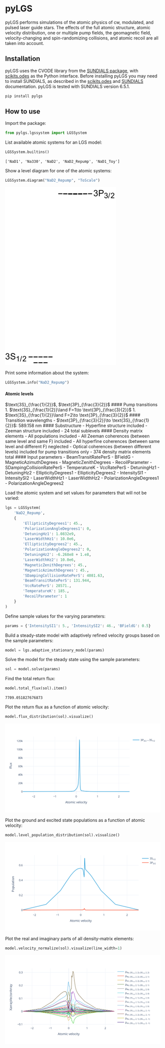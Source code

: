 # pyLGS


<!-- WARNING: THIS FILE WAS AUTOGENERATED! DO NOT EDIT! -->

pyLGS performs simulations of the atomic physics of cw, modulated, and
pulsed laser guide stars. The effects of the full atomic structure,
atomic velocity distribution, one or multiple pump fields, the
geomagnetic field, velocity-changing and spin-randomizing collisions,
and atomic recoil are all taken into account.

## Installation

pyLGS uses the CVODE library from the [SUNDIALS
package](https://computing.llnl.gov/projects/sundials), with
[scikits.odes](https://scikits-odes.readthedocs.io/en/latest/installation.html)
as the Python interface. Before installing pyLGS you may need to install
SUNDIALS, as described in the
[scikits.odes](https://scikits-odes.readthedocs.io/en/latest/installation.html)
and [SUNDIALS](https://computing.llnl.gov/projects/sundials)
documentation. pyLGS is tested with SUNDIALS version 6.5.1.

``` sh
pip install pylgs
```

## How to use

Import the package:

``` python
from pylgs.lgssystem import LGSSystem
```

List available atomic systems for an LGS model:

``` python
LGSSystem.builtins()
```

    ['NaD1', 'Na330', 'NaD2', 'NaD2_Repump', 'NaD1_Toy']

Show a level diagram for one of the atomic systems:

``` python
LGSSystem.diagram("NaD2_Repump", "ToScale")
```

![](index_files/figure-commonmark/cell-4-output-1.svg)

Print some information about the system:

``` python
LGSSystem.info("NaD2_Repump")
```

#### Atomic levels

$\text{3S}_{\frac{1}{2}}$, $\text{3P}_{\frac{3}{2}}$ \#### Pump
transitions 1.
$\text{3S}_{\frac{1}{2}}\land F=1\to \text{3P}_{\frac{3}{2}}$ 1.
$\text{3S}_{\frac{1}{2}}\land F=2\to \text{3P}_{\frac{3}{2}}$ \####
Transition wavelengths -
$\text{3P}_{\frac{3}{2}}\to \text{3S}_{\frac{1}{2}}$: 589.158 nm \####
Substructure - Hyperfine structure included - Zeeman structure
included - 24 total sublevels \#### Density matrix elements - All
populations included - All Zeeman coherences (between same level and
same F) included - All hyperfine coherences (between same level and
different F) neglected - Optical coherences (between different levels)
included for pump transitions only - 374 density matrix elements total
\#### Input parameters - BeamTransitRatePerS - BFieldG -
MagneticAzimuthDegrees - MagneticZenithDegrees - RecoilParameter -
SDampingCollisionRatePerS - TemperatureK - VccRatePerS - DetuningHz1 -
DetuningHz2 - EllipticityDegrees1 - EllipticityDegrees2 - IntensitySI1 -
IntensitySI2 - LaserWidthHz1 - LaserWidthHz2 -
PolarizationAngleDegrees1 - PolarizationAngleDegrees2

Load the atomic system and set values for parameters that will not be
varied:

``` python
lgs = LGSSystem(
    'NaD2_Repump', 
    {
        'EllipticityDegrees1': 45.,
        'PolarizationAngleDegrees1': 0,
        'DetuningHz1': 1.0832e9,
        'LaserWidthHz1': 10.0e6,
        'EllipticityDegrees2': 45.,
        'PolarizationAngleDegrees2': 0,
        'DetuningHz2': -6.268e8 + 1.e8,
        'LaserWidthHz2': 10.0e6,
        'MagneticZenithDegrees': 45.,
        'MagneticAzimuthDegrees': 45.,
        'SDampingCollisionRatePerS': 4081.63,
        'BeamTransitRatePerS': 131.944,
        'VccRatePerS': 28571.,
        'TemperatureK': 185.,
        'RecoilParameter': 1
    }
)
```

Define sample values for the varying parameters:

``` python
params = {'IntensitySI1': 5., 'IntensitySI2': 46., 'BFieldG': 0.5}
```

Build a steady-state model with adaptively refined velocity groups based
on the sample parameters:

``` python
model = lgs.adaptive_stationary_model(params)
```

Solve the model for the steady state using the sample parameters:

``` python
sol = model.solve(params)
```

Find the total return flux:

``` python
model.total_flux(sol).item()
```

    7709.051827676873

Plot the return flux as a function of atomic velocity:

``` python
model.flux_distribution(sol).visualize()
```

![](index_files/figure-commonmark/cell-11-output-1.svg)

Plot the ground and excited state populations as a function of atomic
velocity:

``` python
model.level_population_distribution(sol).visualize()
```

![](index_files/figure-commonmark/cell-12-output-1.svg)

Plot the real and imaginary parts of all density-matrix elements:

``` python
model.velocity_normalize(sol).visualize(line_width=1)
```

![](index_files/figure-commonmark/cell-13-output-1.svg)
